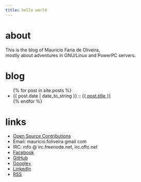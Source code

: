 ```yaml
---
title: hello world
---
```


# about

This is the blog of Mauricio Faria de Oliveira,  
mostly about adventures in GNU/Linux and PowerPC servers.

# blog

<ul>
{% for post in site.posts %}
	<li>{{ post.date | date_to_string }} :: <a href="{{ post.url }}">{{ post.title }}</a></li>
{% endfor %}
</ul>

# links

<ul>
	<li><a href="{{ site.baseurl }}/contributions">Open Source Contributions</a></li>
	<li>Email: mauricio.foliveira gmail com</li>
	<li>IRC: mfo @ irc.freenode.net, irc.oftc.net </li>
	<li><a href="https://www.facebook.com/mauricio.foliveira">Facebook</a></li>
	<li><a href="https://github.com/mfoliveira/">GitHub</a></li>
	<li><a href="https://plus.google.com/+MauricioFariaDeOliveira">Google+</a></li>
	<li><a href="https://www.linkedin.com/in/mauriciofariadeoliveira/">LinkedIn</a></li>
	<li><a href="{{ '/feed.xml' | relative_url }}">RSS</a></li>
</ul>
